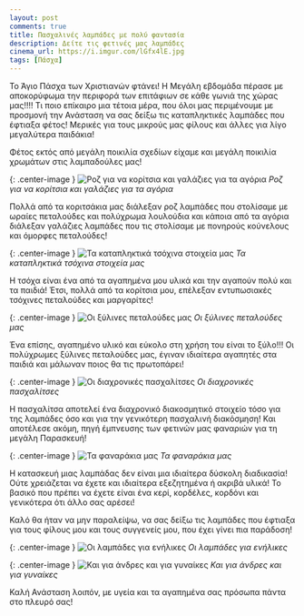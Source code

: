 ```yaml
---
layout: post
comments: true
title: Πασχαλινές λαμπάδες με πολύ φαντασία
description: Δείτε τις φετινές μας λαμπάδες
cinema_url: https://i.imgur.com/lGfx4lE.jpg
tags: [Πάσχα]
---
```


Το Άγιο Πάσχα των Χριστιανών φτάνει! Η Μεγάλη εβδομάδα πέρασε με αποκορύφωμα την περιφορά των επιτάφιων σε κάθε γωνιά της χώρας μας!!!! Τι ποιο επίκαιρο μια τέτοια μέρα, που όλοι μας περιμένουμε με προσμονή την Ανάσταση να σας δείξω τις καταπληκτικές λαμπάδες που έφτιαξα φέτος! Μερικές για τους μικρούς μας φίλους και άλλες για λίγο μεγαλύτερα παιδάκια!

Φέτος εκτός από μεγάλη ποικιλία σχεδίων είχαμε και μεγάλη ποικιλία χρωμάτων στις λαμπαδούλες μας!

{: .center-image } 
![Ροζ για να κορίτσια και γαλάζιες για τα αγόρια](https://i.imgur.com/LDY6nM2.jpg)
*Ροζ για να κορίτσια και γαλάζιες για τα αγόρια*

Πολλά από τα κοριτσάκια μας διάλεξαν ροζ λαμπάδες που στολίσαμε με ωραίες πεταλούδες και πολύχρωμα λουλούδια και κάποια από τα αγόρια διάλεξαν γαλάζιες λαμπάδες που τις στολίσαμε με πονηρούς κούνελους και όμορφες πεταλούδες!

{: .center-image } 
![Τα καταπληκτικά τσόχινα στοιχεία μας](https://i.imgur.com/vybk8zF.jpg)
*Τα καταπληκτικά τσόχινα στοιχεία μας*

Η τσόχα είναι ένα από τα αγαπημένα μου υλικά και την αγαπούν πολύ και τα παιδιά! Έτσι, πολλά από τα κορίτσια μου, επέλεξαν εντυπωσιακές τσόχινες πεταλούδες και μαργαρίτες!

{: .center-image } 
![Οι ξύλινες πεταλούδες μας](https://i.imgur.com/HNpNDEp.jpg)
*Οι ξύλινες πεταλούδες μας*

Ένα επίσης, αγαπημένο υλικό και εύκολο στη χρήση του είναι το ξύλο!!! Οι πολύχρωμες ξύλινες πεταλούδες μας, έγιναν ιδιαίτερα αγαπητές στα παιδιά και μάλωναν ποιος θα τις πρωτοπάρει!

{: .center-image } 
![Οι διαχρονικές πασχαλίτσες](https://i.imgur.com/pGrcCWY.jpg)
*Οι διαχρονικές πασχαλίτσες*

Η πασχαλίτσα αποτελεί ένα διαχρονικό διακοσμητικό στοιχείο τόσο για της λαμπάδες όσο και για την γενικότερη πασχαλινή διακόσμηση! Και αποτέλεσε ακόμη, πηγή έμπνευσης των φετινών μας φαναριών για τη μεγάλη Παρασκευή!

{: .center-image } 
![Τα φαναράκια μας](https://i.imgur.com/Amlj6I0.jpg)
*Τα φαναράκια μας*

Η κατασκευή μιας λαμπάδας δεν είναι μια ιδιαίτερα δύσκολη διαδικασία! Ούτε χρειάζεται να έχετε και ιδιαίτερα εξεζητημένα ή ακριβά υλικά! Το βασικό που πρέπει να έχετε είναι ένα κερί, κορδέλες, κορδόνι και γενικότερα ότι άλλο σας αρέσει!

Καλό θα ήταν να μην παραλείψω, να σας δείξω τις λαμπάδες που έφτιαξα για τους φίλους μου και τους συγγενείς μου, που έχει γίνει πια παράδοση! 

{: .center-image } 
![Οι λαμπάδες για ενήλικες](https://i.imgur.com/rKNfAqL.jpg)
*Οι λαμπάδες για ενήλικες*

{: .center-image } 
![Και για άνδρες και για γυναίκες](https://i.imgur.com/zar8SDZ.jpg)
*Και για άνδρες και για γυναίκες*

Καλή Ανάσταση λοιπόν, με υγεία και τα αγαπημένα σας πρόσωπα πάντα στο πλευρό σας! 